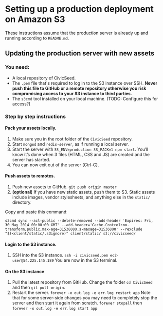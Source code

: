 # Setting up a production deployment on Amazon S3

These instructions assume that the production server is already up and running according to `README.md`.

## Updating the production server with new assets

### You need:

* A local repository of CivicSeed.
* The `.pem` file that's required to log in to the S3 instance over SSH. **Never push this file to GitHub or a remote repository otherwise you risk compromising access to your S3 instance to third parties.**
* The `s3cmd` tool installed on your local machine. (TODO: Configure this for access?)

### Step by step instructions

#### Pack your assets locally.

1. Make sure you in the root folder of the `CivicSeed` repository.
2. Start `mongod` and `redis-server`, as if running a local server.
3. Start the server with `SS_ENV=production SS_PACK=1 npm start`. You’ll know it’s done when 3 files (HTML, CSS and JS) are created and the server has started.
4. You can now exit out of the server (Ctrl-C).

#### Push assets to remotes.

1. Push new assets to GitHub. `git push origin master`
2. **(optional)** If you have new static assets, push them to S3. Static assets include images, vendor stylesheets, and anything else in the `static/` directory.

Copy and paste this command:

	s3cmd sync --acl-public --delete-removed --add-header 'Expires: Fri, 30 May 2014 00:00:00 GMT' --add-header='Cache-Control:no-transform,public,max-age=31536000,s-maxage=31536000' --rexclude "$(<client/static/.s3ignore)" client/static/ s3://civicseed/

#### Login to the S3 instance.

1. SSH into the S3 instance. `ssh -i civicseed.pem ec2-user@54.225.145.189` You are now in the S3 terminal.

#### On the S3 instance

1. Pull the latest repository from GitHub. Change the folder `cd CivicSeed` and then `git pull origin`.
2. Restart the server. `forever -o out.log -e err.log restart app` Note that for some server-side changes you may need to completely stop the server and then start it again from scratch. `forever stopall` then `forever -o out.log -e err.log start app`
